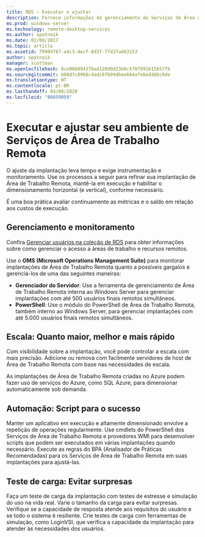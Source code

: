 ```yaml
---
title: RDS – Executar e ajustar
description: Fornece informações de gerenciamento de Serviços de Área de Trabalho Remota.
ms.prod: windows-server
ms.technology: remote-desktop-services
ms.author: spatnaik
ms.date: 02/08/2017
ms.topic: article
ms.assetid: 79909767-a4c3-4ecf-8d3f-77d37a663153
author: spatnaik
manager: scottman
ms.openlocfilehash: 8ce006894376ad120d9d23b6c5f0f891615657fb
ms.sourcegitcommit: b00d7c8968c4adc8f699dbee694afe6ed36bc9de
ms.translationtype: HT
ms.contentlocale: pt-BR
ms.lasthandoff: 04/08/2020
ms.locfileid: "80859059"
---
```

# <a name="run-and-tune-your-remote-desktop-services-environment"></a>Executar e ajustar seu ambiente de Serviços de Área de Trabalho Remota

O ajuste da implantação leva tempo e exige instrumentação e monitoramento. Use os processos a seguir para refinar sua implantação de Área de Trabalho Remota, mantê-la em execução e habilitar o dimensionamento horizontal (e vertical), conforme necessário. 

É uma boa prática avaliar continuamente as métricas e o saldo em relação aos custos de execução.

## <a name="management-and-monitoring"></a>Gerenciamento e monitoramento

Confira [Gerenciar usuários na coleção de RDS](rds-user-management.md) para obter informações sobre como gerenciar o acesso a áreas de trabalho e recursos remotos.

Use o **OMS (Microsoft Operations Management Suite)** para monitorar implantações de Área de Trabalho Remota quanto a possíveis gargalos e gerenciá-los de uma das seguintes maneiras: 

- **Gerenciador do Servidor**: Use a ferramenta de gerenciamento de Área de Trabalho Remota interna ao Windows Server para gerenciar implantações com até 500 usuários finais remotos simultâneos. 
- **PowerShell**: Use o módulo do PowerShell de Área de Trabalho Remota, também interno ao Windows Server, para gerenciar implantações com até 5.000 usuários finais remotos simultâneos.

## <a name="scale-bigger-better-faster"></a>Escala: Quanto maior, melhor e mais rápido

Com visibilidade sobre a implantação, você pode controlar a escala com mais precisão. Adicione ou remova com facilmente servidores de host de Área de Trabalho Remota com base nas necessidades de escala. 

As implantações de Área de Trabalho Remota criadas no Azure podem fazer uso de serviços do Azure, como SQL Azure, para dimensionar automaticamente sob demanda.

## <a name="automation-script-for-success"></a>Automação: Script para o sucesso

Manter um aplicativo em execução e altamente dimensionado envolve a repetição de operações regularmente. Use cmdlets do PowerShell dos Serviços de Área de Trabalho Remota e provedores WMI para desenvolver scripts que podem ser executados em várias implantações quando necessário. Execute as regras do BPA (Analisador de Práticas Recomendadas) para os Serviços de Área de Trabalho Remota em suas implantações para ajustá-las.

## <a name="load-testing-avoid-surprises"></a>Teste de carga: Evitar surpresas

Faça um teste de carga da implantação com testes de estresse e simulação do uso na vida real. Varie o tamanho da carga para evitar surpresas. Verifique se a capacidade de resposta atende aos requisitos do usuário e se todo o sistema é resiliente. Crie testes de carga com ferramentas de simulação, como LoginVSI, que verifica a capacidade da implantação para atender às necessidades dos usuários. 